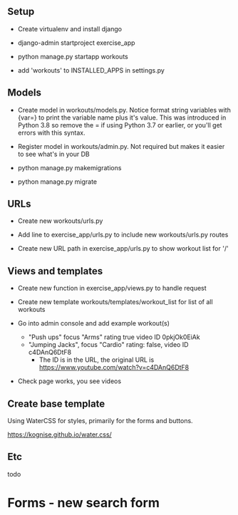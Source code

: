 
## Setup

- Create virtualenv and install django

- django-admin startproject exercise_app

- python manage.py startapp workouts

- add 'workouts' to INSTALLED_APPS in settings.py


## Models

- Create model in workouts/models.py. Notice format string variables with {var=} to print the variable name plus it's value. This was introduced in Python 3.8 so remove the = if using Python 3.7 or earlier, or you'll get errors with this syntax. 

- Register model in workouts/admin.py.  Not required but makes it easier to see what's in your DB

- python manage.py makemigrations

- python manage.py migrate 


## URLs

- Create new workouts/urls.py

- Add line to exercise_app/urls.py to include new workouts/urls.py routes

- Create new URL path in exercise_app/urls.py to show workout list for '/'


## Views and templates 

- Create new function in exercise_app/views.py to handle request 

- Create new template  workouts/templates/workout_list for list of all workouts 

- Go into admin console and add example workout(s)

    - "Push ups" focus "Arms" rating true video ID 0pkjOk0EiAk
    - "Jumping Jacks", focus "Cardio" rating: false, video ID c4DAnQ6DtF8
        - The ID is in the URL, the original URL is https://www.youtube.com/watch?v=c4DAnQ6DtF8

- Check page works, you see videos

## Create base template 

Using WaterCSS for styles, primarily for the forms and buttons.

https://kognise.github.io/water.css/

## Etc

todo 

# Forms - new search form 
